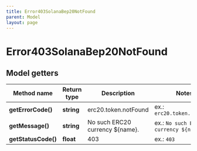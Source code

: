 ```yaml
---
title: Error403SolanaBep20NotFound
parent: Model
layout: page
---
```


# Error403SolanaBep20NotFound

## Model getters

Method name | Return type | Description | Notes
------------ | ------------- | ------------- | -------------
**getErrorCode()** | **string** | erc20.token.notFound | ex.: `erc20.token.notFound`
**getMessage()** | **string** | No such ERC20 currency ${name}. | ex.: `No such ERC20 currency ${name}.`
**getStatusCode()** | **float** | 403 | ex.: `403`

